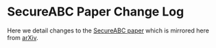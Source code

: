 # SecureABC Paper Change Log

Here we detail changes to the [SecureABC paper](SecureABC.pdf) which is mirrored here from [arXiv](https://arxiv.org/abs/2005.11833).
